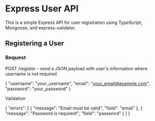 # Express User API

This is a simple Express API for user registration using TypeScript, Mongoose, and express-validator.

## Registering a User

### Request

POST /register - send a JSON payload with user's information where username is not required

{
  "username": "your_username", 
  "email": "your_email@example.com",
  "password": "your_password"
}

Validation

{
    "errors": [
        {
            "message": "Email must be valid",
            "field": "email"
        },
        {
            "message": "Password is required!",
            "field": "password"
        }
    ]
}
